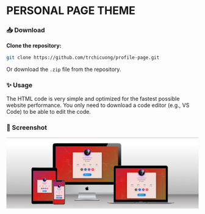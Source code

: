 # PERSONAL PAGE THEME

### 📥 Download
**Clone the repository:**
```bash
git clone https://github.com/trchicuong/profile-page.git
```
Or download the `.zip` file from the repository.

### ✨ Usage
The HTML code is very simple and optimized for the fastest possible website performance. You only need to download a code editor (e.g., VS Code) to be able to edit the code.

### 📸 Screenshot
![Screenshot](img/screenshot.png)